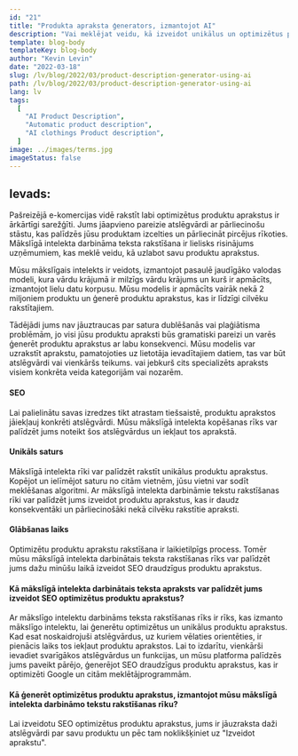 ```yaml
---
id: "21"
title: "Produkta apraksta ģenerators, izmantojot AI"
description: "Vai meklējat veidu, kā izveidot unikālus un optimizētus produktu aprakstus? Ja jā, tad, iespējams, vēlaties apsvērt iespēju izmantot mākslīgā intelekta darbināmu tekstu rakstīšanu. Šis rīks izmanto mākslīgo intelektu, lai ģenerētu produktu aprakstus, kas ir pielāgoti jūsu konkrētiem atslēgvārdiem."
template: blog-body
templateKey: blog-body
author: "Kevin Levin"
date: "2022-03-18"
slug: /lv/blog/2022/03/product-description-generator-using-ai
path: /lv/blog/2022/03/product-description-generator-using-ai
lang: lv
tags:
  [
    "AI Product Description",
    "Automatic product description",
    "AI clothings Product description",
  ]
image: ../images/terms.jpg
imageStatus: false
---
```


## Ievads:

Pašreizējā e-komercijas vidē rakstīt labi optimizētus produktu aprakstus ir ārkārtīgi sarežģīti. Jums jāapvieno pareizie atslēgvārdi ar pārliecinošu stāstu, kas palīdzēs jūsu produktam izcelties un pārliecināt pircējus rīkoties. Mākslīgā intelekta darbināma teksta rakstīšana ir lielisks risinājums uzņēmumiem, kas meklē veidu, kā uzlabot savu produktu aprakstus.

Mūsu mākslīgais intelekts ir veidots, izmantojot pasaulē jaudīgāko valodas modeli, kura vārdu krājumā ir milzīgs vārdu krājums un kurš ir apmācīts, izmantojot lielu datu korpusu. Mūsu modelis ir apmācīts vairāk nekā 2 miljoniem produktu un ģenerē produktu aprakstus, kas ir līdzīgi cilvēku rakstītajiem.

Tādējādi jums nav jāuztraucas par satura dublēšanās vai plaģiātisma problēmām, jo visi jūsu produktu apraksti būs gramatiski pareizi un varēs ģenerēt produktu aprakstus ar labu konsekvenci. Mūsu modelis var uzrakstīt aprakstu, pamatojoties uz lietotāja ievadītajiem datiem, tas var būt atslēgvārdi vai vienkāršs teikums. vai jebkurš cits specializēts apraksts visiem konkrēta veida kategorijām vai nozarēm.

#### SEO

Lai palielinātu savas izredzes tikt atrastam tiešsaistē, produktu aprakstos jāiekļauj konkrēti atslēgvārdi. Mūsu mākslīgā intelekta kopēšanas rīks var palīdzēt jums noteikt šos atslēgvārdus un iekļaut tos aprakstā.

#### Unikāls saturs

Mākslīgā intelekta rīki var palīdzēt rakstīt unikālus produktu aprakstus. Kopējot un ielīmējot saturu no citām vietnēm, jūsu vietni var sodīt meklēšanas algoritmi. Ar mākslīgā intelekta darbināmie tekstu rakstīšanas rīki var palīdzēt jums izveidot produktu aprakstus, kas ir daudz konsekventāki un pārliecinošāki nekā cilvēku rakstītie apraksti.

#### Glābšanas laiks

Optimizētu produktu aprakstu rakstīšana ir laikietilpīgs process. Tomēr mūsu mākslīgā intelekta darbinātais teksta rakstīšanas rīks var palīdzēt jums dažu minūšu laikā izveidot SEO draudzīgus produktu aprakstus.

#### Kā mākslīgā intelekta darbinātais teksta apraksts var palīdzēt jums izveidot SEO optimizētus produktu aprakstus?

Ar mākslīgo intelektu darbināms teksta rakstīšanas rīks ir rīks, kas izmanto mākslīgo intelektu, lai ģenerētu optimizētus un unikālus produktu aprakstus. Kad esat noskaidrojuši atslēgvārdus, uz kuriem vēlaties orientēties, ir pienācis laiks tos iekļaut produktu aprakstos. Lai to izdarītu, vienkārši ievadiet svarīgākos atslēgvārdus un funkcijas, un mūsu platforma palīdzēs jums paveikt pārējo, ģenerējot SEO draudzīgus produktu aprakstus, kas ir optimizēti Google un citām meklētājprogrammām.

#### Kā ģenerēt optimizētus produktu aprakstus, izmantojot mūsu mākslīgā intelekta darbināmo tekstu rakstīšanas rīku?

Lai izveidotu SEO optimizētus produktu aprakstus, jums ir jāuzraksta daži atslēgvārdi par savu produktu un pēc tam noklikšķiniet uz "Izveidot aprakstu".
